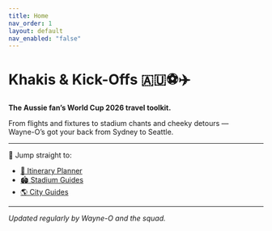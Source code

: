 ```yaml
---
title: Home
nav_order: 1
layout: default
nav_enabled: "false"
---
```

# Khakis & Kick-Offs 🇦🇺⚽✈️  
**The Aussie fan’s World Cup 2026 travel toolkit.**

From flights and fixtures to stadium chants and cheeky detours —  
Wayne-O’s got your back from Sydney to Seattle.

---

🔗 Jump straight to:

- [📅 Itinerary Planner](https://mrwayneo.github.io/khakis-toolkit/planning/)
- [🏟️ Stadium Guides](https://mrwayneo.github.io/khakis-toolkit/stadiums/)
- [🌎 City Guides](https://mrwayneo.github.io/khakis-toolkit/host-cities/)


---

_Updated regularly by Wayne-O and the squad._  